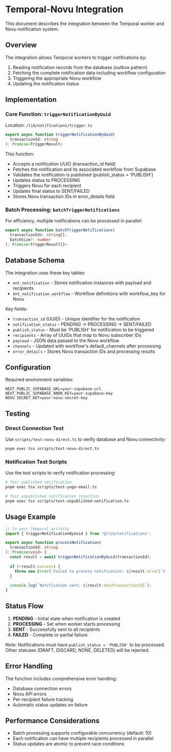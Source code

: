 # Temporal-Novu Integration

This document describes the integration between the Temporal worker and Novu notification system.

## Overview

The integration allows Temporal workers to trigger notifications by:
1. Reading notification records from the database (outbox pattern)
2. Fetching the complete notification data including workflow configuration
3. Triggering the appropriate Novu workflow
4. Updating the notification status

## Implementation

### Core Function: `triggerNotificationByUuid`

Location: `/lib/notifications/trigger.ts`

```typescript
export async function triggerNotificationByUuid(
  transactionId: string
): Promise<TriggerResult>
```

This function:
- Accepts a notification UUID (transaction_id field)
- Fetches the notification and its associated workflow from Supabase
- Validates the notification is published (publish_status = 'PUBLISH')
- Updates status to PROCESSING
- Triggers Novu for each recipient
- Updates final status to SENT/FAILED
- Stores Novu transaction IDs in error_details field

### Batch Processing: `batchTriggerNotifications`

For efficiency, multiple notifications can be processed in parallel:

```typescript
export async function batchTriggerNotifications(
  transactionIds: string[],
  batchSize?: number
): Promise<TriggerResult[]>
```

## Database Schema

The integration uses these key tables:
- `ent_notification` - Stores notification instances with payload and recipients
- `ent_notification_workflow` - Workflow definitions with workflow_key for Novu

Key fields:
- `transaction_id` (UUID) - Unique identifier for the notification
- `notification_status` - PENDING → PROCESSING → SENT/FAILED
- `publish_status` - Must be 'PUBLISH' for notification to be triggered
- `recipients` - Array of UUIDs that map to Novu subscriber IDs
- `payload` - JSON data passed to the Novu workflow
- `channels` - Updated with workflow's default_channels after processing
- `error_details` - Stores Novu transaction IDs and processing results

## Configuration

Required environment variables:
```env
NEXT_PUBLIC_SUPABASE_URL=your-supabase-url
NEXT_PUBLIC_SUPABASE_ANON_KEY=your-supabase-key
NOVU_SECRET_KEY=your-novu-secret-key
```

## Testing

### Direct Connection Test
Use `scripts/test-novu-direct.ts` to verify database and Novu connectivity:
```bash
pnpm exec tsx scripts/test-novu-direct.ts
```

### Notification Test Scripts
Use the test scripts to verify notification processing:
```bash
# Test published notification
pnpm exec tsx scripts/test-yogo-email.ts

# Test unpublished notification rejection
pnpm exec tsx scripts/test-unpublished-notification.ts
```

## Usage Example

```typescript
// In your Temporal activity
import { triggerNotificationByUuid } from '@/lib/notifications';

export async function processNotification(
  transactionId: string
): Promise<void> {
  const result = await triggerNotificationByUuid(transactionId);
  
  if (!result.success) {
    throw new Error(`Failed to process notification: ${result.error}`);
  }
  
  console.log(`Notification sent: ${result.novuTransactionId}`);
}
```

## Status Flow

1. **PENDING** - Initial state when notification is created
2. **PROCESSING** - Set when worker starts processing
3. **SENT** - Successfully sent to all recipients
4. **FAILED** - Complete or partial failure

Note: Notifications must have `publish_status = 'PUBLISH'` to be processed. Other statuses (DRAFT, DISCARD, NONE, DELETED) will be rejected.

## Error Handling

The function includes comprehensive error handling:
- Database connection errors
- Novu API errors
- Per-recipient failure tracking
- Automatic status updates on failure

## Performance Considerations

- Batch processing supports configurable concurrency (default: 10)
- Each notification can have multiple recipients processed in parallel
- Status updates are atomic to prevent race conditions